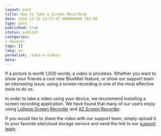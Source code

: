 ```yaml
---
layout: post
title: How to Take a Screen Recording
date: 2016-12-15 13:57:47.000000000 +02:00
type: post
published: true
status: publish
categories:
- General
tags: []
lang: en
permalink: /take-a-video/
meta:
---
```


If a picture is worth 1,000 words, a video is priceless. Whether you want to show your friends a cool new BlueMail feature, or show our support team an interesting issue, using a screen recording is one of the most effective tools to do so.

In order to take a video using your device, we recommend installing a screen recording application. We have found that many of our users enjoy using [Lollipop Screen Recorder](https://play.google.com/store/apps/details?id=com.rivulus.screenrecording) and [AZ Screen Recorder](https://play.google.com/store/apps/details?id=com.hecorat.screenrecorder.free).

If you would like to share the video with our support team, simply upload it to your favorite site/cloud storage service and send the link to our [support team](mailto:support@bluemail.me).